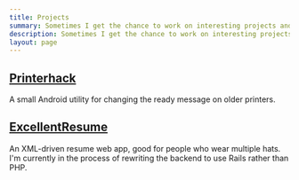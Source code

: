 ```yaml
---
title: Projects
summary: Sometimes I get the chance to work on interesting projects and ideas in my spare time. When they're finished, they end up on this page.
description: Sometimes I get the chance to work on interesting projects and ideas in my spare time. When they're finished, they end up on this page.
layout: page
---
```


## [Printerhack](https://play.google.com/store/apps/details?id=com.qrohlf.printerhack&hl=en)
A small Android utility for changing the ready message on older printers.

## [ExcellentResume](https://github.com/qrohlf/excellentresume)
An XML-driven resume web app, good for people who wear multiple hats. I'm currently in the process of rewriting the backend to use Rails rather than PHP.